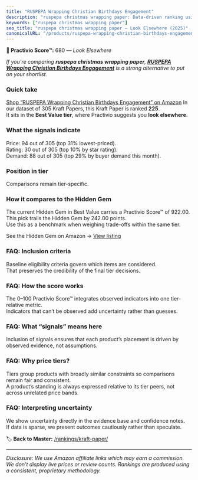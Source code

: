 ```yaml
---
title: "RUSPEPA Wrapping Christian Birthdays Engagement"
description: "ruspepa christmas wrapping paper: Data-driven ranking using the Practivio Score™. Positioned by quality, value, demand, findability, momentum."
keywords: ["ruspepa christmas wrapping paper"]
seo_title: "ruspepa christmas wrapping paper — Look Elsewhere (2025)"
canonicalURL: "/products/ruspepa-wrapping-christian-birthdays-engagement-B0DFW3FQ43/"
---
```


**🚫 Practivio Score™:** 680 — _Look Elsewhere_


*If you're comparing **ruspepa christmas wrapping paper**, **[RUSPEPA Wrapping Christian Birthdays Engagement](https://www.amazon.com/dp/B0DFW3FQ43?tag=practivio-20)** is a strong alternative to put on your shortlist.*
### Quick take
[Shop “RUSPEPA Wrapping Christian Birthdays Engagement” on Amazon](https://www.amazon.com/dp/B0DFW3FQ43?tag=practivio-20)
In our dataset of 305 Kraft Papers, this Kraft Paper is ranked **225**.  
It sits in the **Best Value tier**, where Practivio suggests you **look elsewhere**.

### What the signals indicate
Price: 94 out of 305 (top 31% lowest-priced).  
Rating: 30 out of 305 (top 10% by star rating).  
Demand: 88 out of 305 (top 29% by buyer demand this month).

### Position in tier
Comparisons remain tier-specific.

### How it compares to the Hidden Gem
The current Hidden Gem in Best Value carries a Practivio Score™ of 922.00.  
This pick trails the Hidden Gem by 242.00 points.  
Use this as a benchmark when weighing trade-offs within the same tier.  

See the Hidden Gem on Amazon → [View listing](https://www.amazon.com/dp/B0C24QVJVF?tag=practivio-20)

### FAQ: Inclusion criteria
Baseline eligibility criteria govern which items are considered.  
That preserves the credibility of the final tier decisions.

### FAQ: How the score works
The 0–100 Practivio Score™ integrates observed indicators into one tier-relative metric.  
Indicators that can’t be observed add uncertainty rather than guesses.

### FAQ: What “signals” means here
Inclusion of signals ensures that each product’s placement is driven by observed evidence, not assumptions.

### FAQ: Why price tiers?
Tiers group products with broadly similar constraints so comparisons remain fair and consistent.  
A product’s standing is always expressed relative to its tier peers, not across unrelated price bands.

### FAQ: Interpreting uncertainty
We show uncertainty directly in the evidence base and confidence notes.  
If data is sparse, we present outcomes cautiously rather than speculate.


🏷️ **Back to Master:** [/rankings/kraft-paper/](/rankings/kraft-paper/)

---
_Disclosure: We use Amazon affiliate links which may earn a commission. We don’t display live prices or review counts. Rankings are produced using a consistent, proprietary methodology._
